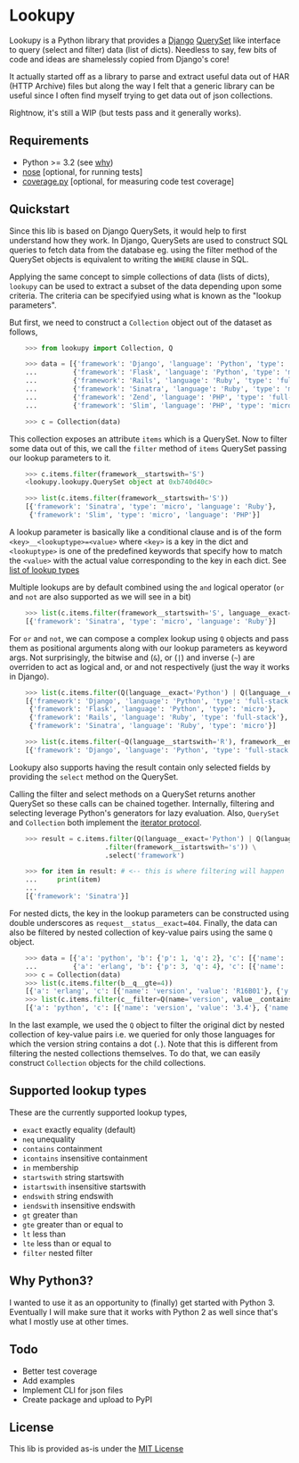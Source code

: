 Lookupy
=======

Lookupy is a Python library that provides a
[Django](http://djangoproject.com/)
[QuerySet](https://docs.djangoproject.com/en/1.5/ref/models/querysets/)
like interface to query (select and filter) data (list of
dicts). Needless to say, few bits of code and ideas are shamelessly
copied from Django's core!

It actually started off as a library to parse and extract useful data
out of HAR (HTTP Archive) files but along the way I felt that a
generic library can be useful since I often find myself trying to get
data out of json collections.

Rightnow, it's still a WIP (but tests pass and it generally works).


Requirements
------------

* Python >= 3.2 (see [why](#why-python3))
* [nose](http://pythontesting.net/framework/nose/nose-introduction/)
  [optional, for running tests]
* [coverage.py](http://nedbatchelder.com/code/coverage/)
  [optional, for measuring code test coverage]


Quickstart
----------

Since this lib is based on Django QuerySets, it would help to first
understand how they work. In Django, QuerySets are used to construct
SQL queries to fetch data from the database eg. using the filter
method of the QuerySet objects is equivalent to writing the ``WHERE``
clause in SQL.

Applying the same concept to simple collections of data (lists of
dicts), ``lookupy`` can be used to extract a subset of the data
depending upon some criteria. The criteria can be specifyied using
what is known as the "lookup parameters".

But first, we need to construct a ``Collection`` object out of the
dataset as follows,

```python
    >>> from lookupy import Collection, Q

    >>> data = [{'framework': 'Django', 'language': 'Python', 'type': 'full-stack'},
    ...         {'framework': 'Flask', 'language': 'Python', 'type': 'micro'},
    ...         {'framework': 'Rails', 'language': 'Ruby', 'type': 'full-stack'},
    ...         {'framework': 'Sinatra', 'language': 'Ruby', 'type': 'micro'},
    ...         {'framework': 'Zend', 'language': 'PHP', 'type': 'full-stack'},
    ...         {'framework': 'Slim', 'language': 'PHP', 'type': 'micro'}]

    >>> c = Collection(data)
```

This collection exposes an attribute ``items`` which is a QuerySet.
Now to filter some data out of this, we call the ``filter`` method of
``items`` QuerySet passing our lookup parameters to it.

```python
    >>> c.items.filter(framework__startswith='S')
    <lookupy.lookupy.QuerySet object at 0xb740d40c>

    >>> list(c.items.filter(framework__startswith='S'))
    [{'framework': 'Sinatra', 'type': 'micro', 'language': 'Ruby'},
     {'framework': 'Slim', 'type': 'micro', 'language': 'PHP'}]
```

A lookup parameter is basically like a conditional clause and is of
the form ``<key>__<lookuptype>=<value>`` where ``<key>`` is a key in
the dict and ``<lookuptype>`` is one of the predefined keywords that
specify how to match the ``<value>`` with the actual value
corresponding to the key in each dict. See
[list of lookup types](#supported-lookup-types)

Multiple lookups are by default combined using the ``and`` logical
operator (``or`` and ``not`` are also supported as we will see in a
bit)

```python
    >>> list(c.items.filter(framework__startswith='S', language__exact='Ruby'))
    [{'framework': 'Sinatra', 'type': 'micro', 'language': 'Ruby'}]
```

For ``or`` and ``not``, we can compose a complex lookup using ``Q``
objects and pass them as positional arguments along with our lookup
parameters as keyword args. Not surprisingly, the bitwise and (``&``),
or (``|``) and inverse (``~``) are overriden to act as logical and, or
and not respectively (just the way it works in Django).

```python
    >>> list(c.items.filter(Q(language__exact='Python') | Q(language__exact='Ruby')))
    [{'framework': 'Django', 'language': 'Python', 'type': 'full-stack'},
     {'framework': 'Flask', 'language': 'Python', 'type': 'micro'},
     {'framework': 'Rails', 'language': 'Ruby', 'type': 'full-stack'},
     {'framework': 'Sinatra', 'language': 'Ruby', 'type': 'micro'}]

    >>> list(c.items.filter(~Q(language__startswith='R'), framework__endswith='go'))
    [{'framework': 'Django', 'language': 'Python', 'type': 'full-stack'}]
```

Lookupy also supports having the result contain only selected fields
by providing the ``select`` method on the QuerySet.

Calling the filter and select methods on a QuerySet returns another
QuerySet so these calls can be chained together. Internally, filtering
and selecting leverage Python's generators for lazy evaluation. Also,
``QuerySet`` and ``Collection`` both implement the
[iterator protocol](http://docs.python.org/2/tutorial/classes.html#iterators).

```python
    >>> result = c.items.filter(Q(language__exact='Python') | Q(language__exact='Ruby')) \
                        .filter(framework__istartswith='s')) \
                        .select('framework')

    >>> for item in result: # <-- this is where filtering will happen
    ...     print(item)
    ...
    [{'framework': 'Sinatra'}]
```

For nested dicts, the key in the lookup parameters can be constructed
using double underscores as ``request__status__exact=404``. Finally,
the data can also be filtered by nested collection of key-value pairs
using the same ``Q`` object.

```python
    >>> data = [{'a': 'python', 'b': {'p': 1, 'q': 2}, 'c': [{'name': 'version', 'value': '3.4'}, {'name': 'author', 'value': 'Guido van Rossum'}]},
    ...         {'a': 'erlang', 'b': {'p': 3, 'q': 4}, 'c': [{'name': 'version', 'value': 'R16B01'}, {'name': 'author', 'y': 'Joe Armstrong'}]}]
    >>> c = Collection(data)
    >>> list(c.items.filter(b__q__gte=4))
    [{'a': 'erlang', 'c': [{'name': 'version', 'value': 'R16B01'}, {'y': 'Joe Armstrong', 'name': 'author'}], 'b': {'q': 4, 'p': 3}}]
    >>> list(c.items.filter(c__filter=Q(name='version', value__contains='.')))
    [{'a': 'python', 'c': [{'name': 'version', 'value': '3.4'}, {'name': 'author', 'value': 'Guido van Rossum'}], 'b': {'q': 2, 'p': 1}}]
```

In the last example, we used the ``Q`` object to filter the original
dict by nested collection of key-value pairs i.e. we queried for only
those languages for which the version string contains a dot
(``.``). Note that this is different from filtering the nested
collections themselves. To do that, we can easily construct
``Collection`` objects for the child collections.


Supported lookup types
----------------------

These are the currently supported lookup types,

* ``exact`` exactly equality (default)
* ``neq`` unequality
* ``contains`` containment
* ``icontains`` insensitive containment
* ``in`` membership
* ``startswith`` string startswith
* ``istartswith`` insensitive startswith
* ``endswith`` string endswith
* ``iendswith`` insensitive endswith
* ``gt`` greater than
* ``gte`` greater than or equal to
* ``lt`` less than
* ``lte`` less than or equal to
* ``filter`` nested filter


Why Python3?
------------

I wanted to use it as an opportunity to (finally) get started with
Python 3. Eventually I will make sure that it works with Python 2 as
well since that's what I mostly use at other times.


Todo
----

* Better test coverage
* Add examples
* Implement CLI for json files
* Create package and upload to PyPI


License
-------

This lib is provided as-is under the
[MIT License](http://opensource.org/licenses/MIT)

